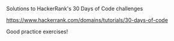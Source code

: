 Solutions to HackerRank's 30 Days of Code challenges

https://www.hackerrank.com/domains/tutorials/30-days-of-code

Good practice exercises!


